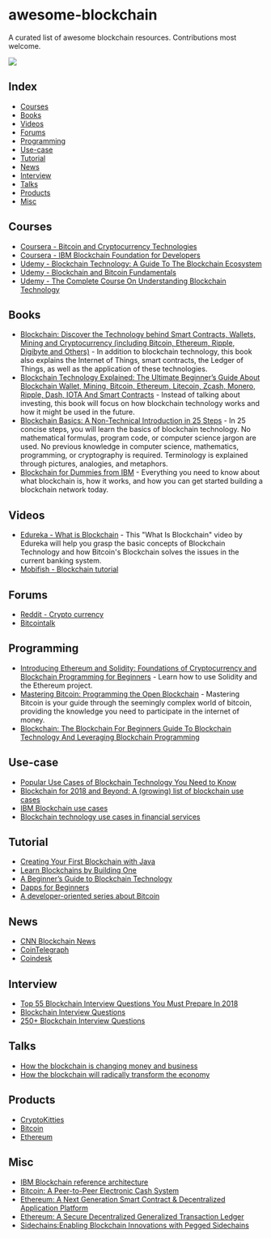 # awesome-blockchain
A curated list of awesome blockchain resources.
Contributions most welcome.

![](https://coinjoker.com/wp-content/uploads/2017/10/networks.jpg)

## Index
- [Courses](#courses)
- [Books](#books)
- [Videos](#videos)
- [Forums](#forums)
- [Programming](#programming)
- [Use-case](#usecase)
- [Tutorial](#tutorial)
- [News](#news)
- [Interview](#interview)
- [Talks](#talks)
- [Products](#talks)
- [Misc](#misc)

## Courses
* [Coursera - Bitcoin and Cryptocurrency Technologies](https://www.coursera.org/learn/cryptocurrency)
* [Coursera - IBM Blockchain Foundation for Developers](https://www.coursera.org/learn/ibm-blockchain-essentials-for-developers)
* [Udemy - Blockchain Technology: A Guide To The Blockchain Ecosystem](https://www.udemy.com/blockchain)
* [Udemy - Blockchain and Bitcoin Fundamentals](https://www.udemy.com/blockchain-and-bitcoin-fundamentals)
* [Udemy - The Complete Course On Understanding Blockchain Technology](https://www.udemy.com/understanding-blockchain-technology)
## Books
* [Blockchain: Discover the Technology behind Smart Contracts, Wallets, Mining and Cryptocurrency (including Bitcoin, Ethereum, Ripple, Digibyte and Others)](https://www.amazon.com/Blockchain-Technology-Contracts-Cryptocurrency-including-ebook/dp/B07B4FCQ6H) - In addition to blockchain technology, this book also explains the Internet of Things, smart contracts, the Ledger of Things, as well as the application of these technologies.
* [Blockchain Technology Explained: The Ultimate Beginner’s Guide About Blockchain Wallet, Mining, Bitcoin, Ethereum, Litecoin, Zcash, Monero, Ripple, Dash, IOTA And Smart Contracts](https://www.amazon.com/Blockchain-Technology-Explained-Beginners-Contracts/dp/1981522026) - Instead of talking about investing, this book will focus on how blockchain technology works and how it might be used in the future.
* [Blockchain Basics: A Non-Technical Introduction in 25 Steps](https://www.amazon.com/Blockchain-Basics-Non-Technical-Introduction-Steps/dp/1484226038) - In 25 concise steps, you will learn the basics of blockchain technology. No mathematical formulas, program code, or computer science jargon are used. No previous knowledge in computer science, mathematics, programming, or cryptography is required. Terminology is explained through pictures, analogies, and metaphors.
* [Blockchain for Dummies from IBM](https://www-01.ibm.com/common/ssi/cgi-bin/ssialias?htmlfid=XIM12354USEN#) - Everything you need to know about what blockchain is, how it works, and how you can get started building a blockchain network today.
## Videos
* [Edureka - What is Blockchain](https://www.youtube.com/watch?v=9qfxLo1rt1Q&list=PL9ooVrP1hQOFJblZm3OdcVV-H6Z8V7HP1) - This "What Is Blockchain" video by Edureka will help you grasp the basic concepts of Blockchain Technology and how Bitcoin's Blockchain solves the issues in the current banking system.
* [Mobifish - Blockchain tutorial](https://www.youtube.com/watch?v=KXUTUhERJUE&list=PLmL13yqb6OxdEgSoua2WuqHKBuIqvll0x)
## Forums
* [Reddit - Crypto currency](https://www.reddit.com/r/CryptoCurrency/)
* [Bitcointalk](https://bitcointalk.org)
## Programming
* [Introducing Ethereum and Solidity: Foundations of Cryptocurrency and Blockchain Programming for Beginners](https://www.amazon.com/Introducing-Ethereum-Solidity-Foundations-Cryptocurrency/dp/1484225341) - Learn how to use Solidity and the Ethereum project.
* [Mastering Bitcoin: Programming the Open Blockchain](https://www.amazon.com/Mastering-Bitcoin-Programming-Open-Blockchain/dp/1491954388) - Mastering Bitcoin is your guide through the seemingly complex world of bitcoin, providing the knowledge you need to participate in the internet of money. 
* [Blockchain: The Blockchain For Beginners Guide To Blockchain Technology And Leveraging Blockchain Programming](https://www.amazon.com/Blockchain-Beginners-Technology-Leveraging-Programming/dp/1546772804)
## Use-case
* [Popular Use Cases of Blockchain Technology You Need to Know](https://hackernoon.com/popular-use-cases-of-blockchain-technology-you-need-to-know-df4e1905d373)
* [Blockchain for 2018 and Beyond: A (growing) list of blockchain use cases](https://medium.com/fluree/blockchain-for-2018-and-beyond-a-growing-list-of-blockchain-use-cases-37db7c19fb99)
* [IBM Blockchain use cases](https://www.ibm.com/blockchain/use-cases/)
* [Blockchain technology use cases in financial services](https://www2.deloitte.com/nl/nl/pages/financial-services/articles/5-blockchain-use-cases-in-financial-services.html)
## Tutorial
* [Creating Your First Blockchain with Java](https://medium.com/programmers-blockchain/create-simple-blockchain-java-tutorial-from-scratch-6eeed3cb03fa)
* [Learn Blockchains by Building One](https://hackernoon.com/learn-blockchains-by-building-one-117428612f46)
* [A Beginner’s Guide to Blockchain Technology](https://www.edureka.co/blog/blockchain-tutorial)
* [Dapps for Beginners](https://dappsforbeginners.wordpress.com/tutorials/)
* [A developer-oriented series about Bitcoin](https://davidederosa.com/basic-blockchain-programming/)
## News
* [CNN Blockchain News](https://www.ccn.com/blockchain-news/)
* [CoinTelegraph](https://cointelegraph.com/tags/blockchain)
* [Coindesk](https://www.coindesk.com/)
## Interview
* [Top 55 Blockchain Interview Questions You Must Prepare In 2018](https://www.edureka.co/blog/interview-questions/blockchain-interview-questions/)
* [Blockchain Interview Questions](https://mindmajix.com/blockchain-interview-questions)
* [250+ Blockchain Interview Questions](https://www.wisdomjobs.com/e-university/blockchain-interview-questions.html)
## Talks
* [How the blockchain is changing money and business](https://www.ted.com/talks/don_tapscott_how_the_blockchain_is_changing_money_and_business)
* [How the blockchain will radically transform the economy](https://www.ted.com/talks/bettina_warburg_how_the_blockchain_will_radically_transform_the_economy)
## Products
* [CryptoKitties](https://www.cryptokitties.co)
* [Bitcoin](https://bitcoin.org)
* [Ethereum](https://www.ethereum.org)
## Misc
* [IBM Blockchain reference architecture](https://www.ibm.com/cloud/garage/architectures/blockchainArchitecture/0_1)
* [Bitcoin: A Peer-to-Peer Electronic Cash System](https://bitcoin.org/bitcoin.pdf)
* [Ethereum: A Next Generation Smart Contract & Decentralized Application Platform](https://github.com/ethereum/wiki/wiki/White-Paper)
* [Ethereum: A Secure Decentralized Generalized Transaction Ledger](http://gavwood.com/Paper.pdf)
* [Sidechains:Enabling Blockchain Innovations with Pegged Sidechains](http://www.blockstream.com/sidechains.pdf)



